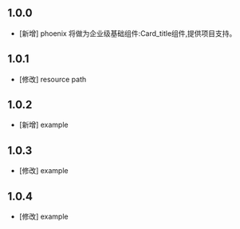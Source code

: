 <!--
 * @Author: lipeng 1162423147@qq.com
 * @Date: 2023-09-24 20:37:40
 * @LastEditors: lipeng 1162423147@qq.com
 * @LastEditTime: 2023-10-16 14:49:46
 * @FilePath: /phoenix_card_title/CHANGELOG.md
 * @Description: 这是默认设置,请设置`customMade`, 打开koroFileHeader查看配置 进行设置: https://github.com/OBKoro1/koro1FileHeader/wiki/%E9%85%8D%E7%BD%AE
-->
## 1.0.0

* [新增] phoenix 将做为企业级基础组件:Card_title组件,提供项目支持。

## 1.0.1

* [修改] resource path

## 1.0.2

* [新增] example

## 1.0.3

* [修改] example

## 1.0.4

* [修改] example